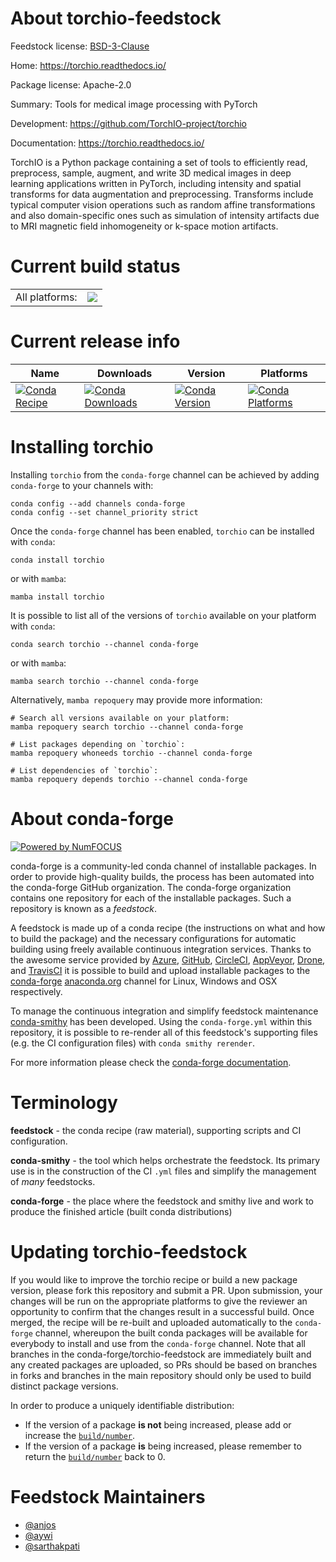 About torchio-feedstock
=======================

Feedstock license: [BSD-3-Clause](https://github.com/conda-forge/torchio-feedstock/blob/main/LICENSE.txt)

Home: https://torchio.readthedocs.io/

Package license: Apache-2.0

Summary: Tools for medical image processing with PyTorch

Development: https://github.com/TorchIO-project/torchio

Documentation: https://torchio.readthedocs.io/

TorchIO is a Python package containing a set of tools to efficiently read,
preprocess, sample, augment, and write 3D medical images in deep learning
applications written in PyTorch, including intensity and spatial transforms
for data augmentation and preprocessing. Transforms include typical computer
vision operations such as random affine transformations and also
domain-specific ones such as simulation of intensity artifacts due to MRI
magnetic field inhomogeneity or k-space motion artifacts.

Current build status
====================


<table><tr><td>All platforms:</td>
    <td>
      <a href="https://dev.azure.com/conda-forge/feedstock-builds/_build/latest?definitionId=12198&branchName=main">
        <img src="https://dev.azure.com/conda-forge/feedstock-builds/_apis/build/status/torchio-feedstock?branchName=main">
      </a>
    </td>
  </tr>
</table>

Current release info
====================

| Name | Downloads | Version | Platforms |
| --- | --- | --- | --- |
| [![Conda Recipe](https://img.shields.io/badge/recipe-torchio-green.svg)](https://anaconda.org/conda-forge/torchio) | [![Conda Downloads](https://img.shields.io/conda/dn/conda-forge/torchio.svg)](https://anaconda.org/conda-forge/torchio) | [![Conda Version](https://img.shields.io/conda/vn/conda-forge/torchio.svg)](https://anaconda.org/conda-forge/torchio) | [![Conda Platforms](https://img.shields.io/conda/pn/conda-forge/torchio.svg)](https://anaconda.org/conda-forge/torchio) |

Installing torchio
==================

Installing `torchio` from the `conda-forge` channel can be achieved by adding `conda-forge` to your channels with:

```
conda config --add channels conda-forge
conda config --set channel_priority strict
```

Once the `conda-forge` channel has been enabled, `torchio` can be installed with `conda`:

```
conda install torchio
```

or with `mamba`:

```
mamba install torchio
```

It is possible to list all of the versions of `torchio` available on your platform with `conda`:

```
conda search torchio --channel conda-forge
```

or with `mamba`:

```
mamba search torchio --channel conda-forge
```

Alternatively, `mamba repoquery` may provide more information:

```
# Search all versions available on your platform:
mamba repoquery search torchio --channel conda-forge

# List packages depending on `torchio`:
mamba repoquery whoneeds torchio --channel conda-forge

# List dependencies of `torchio`:
mamba repoquery depends torchio --channel conda-forge
```


About conda-forge
=================

[![Powered by
NumFOCUS](https://img.shields.io/badge/powered%20by-NumFOCUS-orange.svg?style=flat&colorA=E1523D&colorB=007D8A)](https://numfocus.org)

conda-forge is a community-led conda channel of installable packages.
In order to provide high-quality builds, the process has been automated into the
conda-forge GitHub organization. The conda-forge organization contains one repository
for each of the installable packages. Such a repository is known as a *feedstock*.

A feedstock is made up of a conda recipe (the instructions on what and how to build
the package) and the necessary configurations for automatic building using freely
available continuous integration services. Thanks to the awesome service provided by
[Azure](https://azure.microsoft.com/en-us/services/devops/), [GitHub](https://github.com/),
[CircleCI](https://circleci.com/), [AppVeyor](https://www.appveyor.com/),
[Drone](https://cloud.drone.io/welcome), and [TravisCI](https://travis-ci.com/)
it is possible to build and upload installable packages to the
[conda-forge](https://anaconda.org/conda-forge) [anaconda.org](https://anaconda.org/)
channel for Linux, Windows and OSX respectively.

To manage the continuous integration and simplify feedstock maintenance
[conda-smithy](https://github.com/conda-forge/conda-smithy) has been developed.
Using the ``conda-forge.yml`` within this repository, it is possible to re-render all of
this feedstock's supporting files (e.g. the CI configuration files) with ``conda smithy rerender``.

For more information please check the [conda-forge documentation](https://conda-forge.org/docs/).

Terminology
===========

**feedstock** - the conda recipe (raw material), supporting scripts and CI configuration.

**conda-smithy** - the tool which helps orchestrate the feedstock.
                   Its primary use is in the construction of the CI ``.yml`` files
                   and simplify the management of *many* feedstocks.

**conda-forge** - the place where the feedstock and smithy live and work to
                  produce the finished article (built conda distributions)


Updating torchio-feedstock
==========================

If you would like to improve the torchio recipe or build a new
package version, please fork this repository and submit a PR. Upon submission,
your changes will be run on the appropriate platforms to give the reviewer an
opportunity to confirm that the changes result in a successful build. Once
merged, the recipe will be re-built and uploaded automatically to the
`conda-forge` channel, whereupon the built conda packages will be available for
everybody to install and use from the `conda-forge` channel.
Note that all branches in the conda-forge/torchio-feedstock are
immediately built and any created packages are uploaded, so PRs should be based
on branches in forks and branches in the main repository should only be used to
build distinct package versions.

In order to produce a uniquely identifiable distribution:
 * If the version of a package **is not** being increased, please add or increase
   the [``build/number``](https://docs.conda.io/projects/conda-build/en/latest/resources/define-metadata.html#build-number-and-string).
 * If the version of a package **is** being increased, please remember to return
   the [``build/number``](https://docs.conda.io/projects/conda-build/en/latest/resources/define-metadata.html#build-number-and-string)
   back to 0.

Feedstock Maintainers
=====================

* [@anjos](https://github.com/anjos/)
* [@aywi](https://github.com/aywi/)
* [@sarthakpati](https://github.com/sarthakpati/)

